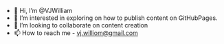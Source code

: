 - 👋 Hi, I’m @VJWilliam
- 👀 I’m interested in exploring on how to publish content on GitHubPages.
- 💞️ I’m looking to collaborate on content creation
- 📫 How to reach me - vj.williom@gmail.com

<!---
VJWilliam/VJWilliam is a ✨ special ✨ repository because its `README.md` (this file) appears on your GitHub profile.
You can click the Preview link to take a look at your changes.
--->
